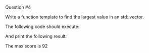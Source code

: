 Question #4

Write a function template to find the largest value in an std::vector.

The following code should execute:


And print the following result:

The max score is 92
